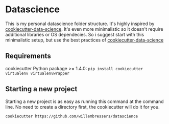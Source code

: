 # Datascience

This is my personal datascience folder structure. It's highly inspired by [cookiecutter-data-science](https://drivendata.github.io/cookiecutter-data-science). It's even more minimalistic so it doesn't require additional libraries or OS dependecies. So i suggest start with this minimalistic setup, but use the best practices of [cookiecutter-data-science](https://drivendata.github.io/cookiecutter-data-science)

## Requirements
cookiecutter Python package >= 1.4.0: `pip install cookiecutter virtualenv virtualenvwrapper`

## Starting a new project
Starting a new project is as easy as running this command at the command line. No need to create a directory first, the cookiecutter will do it for you.

```bash
cookiecutter https://github.com/willembressers/datascience
```